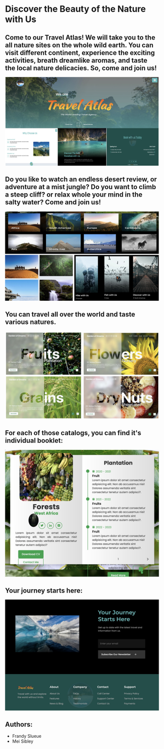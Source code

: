 # Discover the Beauty of the Nature with Us
## Come to our Travel Atlas! We will take you to the all nature sites on the whole wild earth. You can visit different continent, experience the exciting activities, breath dreamlike aromas, and taste the local nature delicacies. So, come and join us!
![Alt text](about-1.jpeg)

## Do you like to watch an endless desert review, or adventure at a mist jungle? Do you want to climb a steep cliff? or relax whole your mind in the salty water? Come and join us!
![Alt text](destination.jpeg)

## You can travel all over the world and taste various natures.
![Alt text](botany.jpeg)

## For each of those catalogs, you can find it's individual booklet:
![Alt text](booklet1.jpeg)

## Your journey starts here:
![Alt text](<journey starts.jpeg>)

## Authors:
- Frandy Slueue
- Mei Sibley

